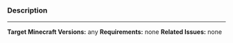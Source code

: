 ### Description
<!--- Describe your changes here. --->

---
**Target Minecraft Versions:** any <!-- 'any' means all supported versions -->
**Requirements:** none <!-- Required plugins, server software... -->
**Related Issues:** none <!-- Links to related issues -->
